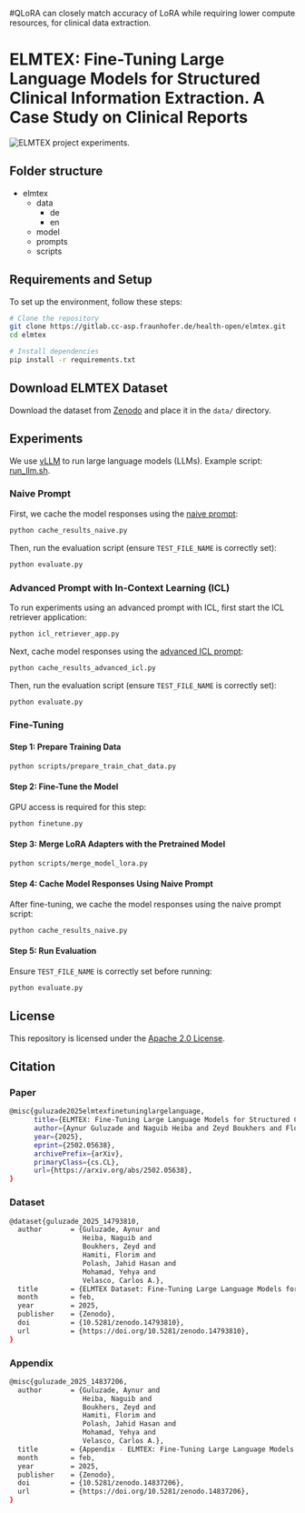 #QLoRA can closely match accuracy of LoRA while requiring lower compute resources, for clinical data extraction.
# ELMTEX: Fine-Tuning Large Language Models for Structured Clinical Information Extraction. A Case Study on Clinical Reports

![ELMTEX project experiments.](/resources/approach.png)

## Folder structure 
- elmtex 
  - data
    - de 
    - en
  - model 
  - prompts
  - scripts
  



## Requirements and Setup

To set up the environment, follow these steps:

```bash
# Clone the repository
git clone https://gitlab.cc-asp.fraunhofer.de/health-open/elmtex.git
cd elmtex

# Install dependencies
pip install -r requirements.txt
```

## Download ELMTEX Dataset

Download the dataset from [Zenodo](https://zenodo.org/records/14793810) and place it in the `data/` directory.

## Experiments

We use [vLLM](https://github.com/vllm-project/vllm) to run large language models (LLMs). Example script: [run_llm.sh](/scripts/run_llm.sh).

### Naive Prompt

First, we cache the model responses using the [naive prompt](/prompts/naive.txt):

```bash
python cache_results_naive.py
```

Then, run the evaluation script (ensure `TEST_FILE_NAME` is correctly set):

```bash
python evaluate.py
```

### Advanced Prompt with In-Context Learning (ICL)

To run experiments using an advanced prompt with ICL, first start the ICL retriever application:

```bash
python icl_retriever_app.py
```

Next, cache model responses using the [advanced ICL prompt](/prompts/advanced_icl.txt):

```bash
python cache_results_advanced_icl.py
```

Then, run the evaluation script (ensure `TEST_FILE_NAME` is correctly set):

```bash
python evaluate.py
```

### Fine-Tuning

#### Step 1: Prepare Training Data

```bash
python scripts/prepare_train_chat_data.py
```

#### Step 2: Fine-Tune the Model

GPU access is required for this step:

```bash
python finetune.py
```

#### Step 3: Merge LoRA Adapters with the Pretrained Model

```bash
python scripts/merge_model_lora.py
```

#### Step 4: Cache Model Responses Using Naive Prompt

After fine-tuning, we cache the model responses using the naive prompt script:

```bash
python cache_results_naive.py
```

#### Step 5: Run Evaluation

Ensure `TEST_FILE_NAME` is correctly set before running:

```bash
python evaluate.py
```

## License

This repository is licensed under the [Apache 2.0 License](/LICENSE).

## Citation

### Paper

```bash
@misc{guluzade2025elmtexfinetuninglargelanguage,
      title={ELMTEX: Fine-Tuning Large Language Models for Structured Clinical Information Extraction. A Case Study on Clinical Reports},
      author={Aynur Guluzade and Naguib Heiba and Zeyd Boukhers and Florim Hamiti and Jahid Hasan Polash and Yehya Mohamad and Carlos A. Velasco},
      year={2025},
      eprint={2502.05638},
      archivePrefix={arXiv},
      primaryClass={cs.CL},
      url={https://arxiv.org/abs/2502.05638},
}
```

### Dataset

```bash
@dataset{guluzade_2025_14793810,
  author       = {Guluzade, Aynur and
                  Heiba, Naguib and
                  Boukhers, Zeyd and
                  Hamiti, Florim and
                  Polash, Jahid Hasan and
                  Mohamad, Yehya and
                  Velasco, Carlos A.},
  title        = {ELMTEX Dataset: Fine-Tuning Large Language Models for Structured Clinical Information Extraction. A Case Study on Clinical Reports},
  month        = feb,
  year         = 2025,
  publisher    = {Zenodo},
  doi          = {10.5281/zenodo.14793810},
  url          = {https://doi.org/10.5281/zenodo.14793810},
}
```

### Appendix

```bash
@misc{guluzade_2025_14837206,
  author       = {Guluzade, Aynur and
                  Heiba, Naguib and
                  Boukhers, Zeyd and
                  Hamiti, Florim and
                  Polash, Jahid Hasan and
                  Mohamad, Yehya and
                  Velasco, Carlos A.},
  title        = {Appendix - ELMTEX: Fine-Tuning Large Language Models for Structured Clinical Information Extraction. A Case Study on Clinical Reports},
  month        = feb,
  year         = 2025,
  publisher    = {Zenodo},
  doi          = {10.5281/zenodo.14837206},
  url          = {https://doi.org/10.5281/zenodo.14837206},
}
```
